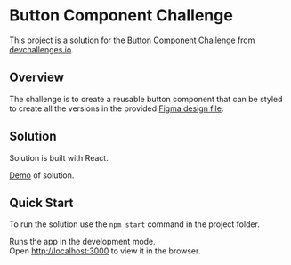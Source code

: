 # Button Component Challenge

This project is a solution for the [Button Component Challenge](https://devchallenges.io/challenges/ohgVTyJCbm5OZyTB2gNY) from [devchallenges.io](https://devchallenges.io).


## Overview

The challenge is to create a reusable button component that can be styled to create all the versions in the provided [Figma design file](https://www.figma.com/file/vfMDJhGGnqfaskO2aud06o/button-component?node-id=1%3A144).

## Solution

Solution is built with React.

[Demo](https://wesfielder.github.io/Button-component-challenge/) of solution.

## Quick Start

To run the solution use the `npm start` command in the project folder.

Runs the app in the development mode.\
Open [http://localhost:3000](http://localhost:3000) to view it in the browser.
